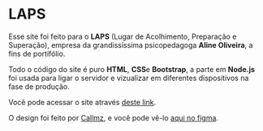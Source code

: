 # LAPS

Esse site foi feito para o **LAPS** (Lugar de Acolhimento, Preparação e Superação), empresa da grandissíssima psicopedagoga **Aline Oliveira**, a fins de portifólio.

Todo o código do site é puro **HTML**, **CSS**e **Bootstrap**, a parte em **Node.js** foi usada para ligar o servidor e vizualizar em diferentes dispositivos na fase de produção.

Você pode acessar o site através [deste link](https://www.lapsacolhimento.com).

O design foi feito por [Callmz](https://www.linkedin.com/in/fabiopvj/), e você pode vê-lo [aqui no figma](www.figma.com/design/fUMEKG3tH7s6Ac1gBlPwaA/AlineOliveira).
